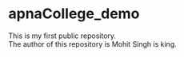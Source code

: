 # apnaCollege_demo
This is my first public repository.
<br>
The author of this repository is Mohit Singh is king.
